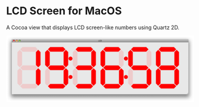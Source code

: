 # LCD Screen for MacOS

A Cocoa view that displays LCD screen-like numbers using Quartz 2D.

![sample image](images/sample.png)